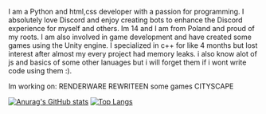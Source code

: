 I am a Python and html,css developer with a passion for programming. 
I absolutely love Discord and enjoy creating bots to enhance the Discord experience for myself and others.
Im 14 and I am from Poland and proud of my roots.
I am also involved in game development and have created some games using the Unity engine.
I specialized in c++ for like 4 months but lost interest after almost my every project had memory leaks.
i also know alot of js and basics of some other lanuages but i will forget them if i wont write code using them :).

Im working on:
RENDERWARE REWRITEEN
some games
CITYSCAPE




[![Anurag's GitHub stats](https://github-readme-stats.vercel.app/api?username=papaj2139)](https://github.com/anuraghazra/github-readme-stats)
[![Top Langs](https://github-readme-stats.vercel.app/api/top-langs/?username=papaj2139)](https://github.com/anuraghazra/github-readme-stats)
